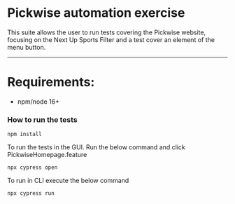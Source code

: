 # Pickwise automation exercise

This suite allows the user to run tests covering the Pickwise website, focusing on the Next Up Sports Filter and a test cover an element of the menu button.

---

# Requirements:

-   npm/node 16+

### How to run the tests

```
npm install
```
To run the tests in the GUI. Run the below command and click PickwiseHomepage.feature
```
npx cypress open
```
To run in CLI execute the below command
```
npx cypress run
```
